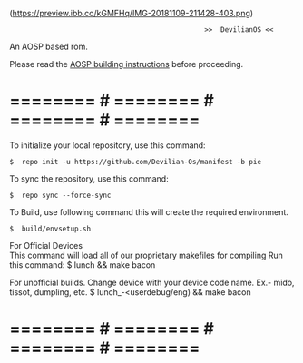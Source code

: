(https://preview.ibb.co/kGMFHq/IMG-20181109-211428-403.png)





                                                    >>  DevilianOS <<

An AOSP based rom.

Please read the [AOSP building instructions](http://source.android.com/source/index.html) before proceeding.

# ======== # ======== # ======== # ======== #

To initialize your local repository, use this command:

    $  repo init -u https://github.com/Devilian-Os/manifest -b pie

To sync the repository, use this command:

    $  repo sync --force-sync

To Build, use following command this will create the required environment.

    $  build/envsetup.sh 
    
For Official Devices   
This command will load all of our proprietary makefiles for compiling
Run this command:
    $  lunch && make bacon

For unofficial builds.
Change device with your device code name. Ex.- mido, tissot, dumpling, etc.
    $  lunch_<devicecodename>-<userdebug/eng) && make bacon

# ======== # ======== # ======== # ======== #
